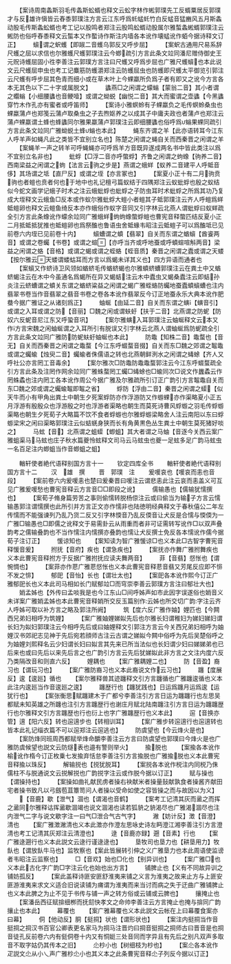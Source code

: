 <!-- { "loadSidebar": true } -->
　　【案诗周南螽斯羽毛传螽斯蚣蝑也释文云蚣字林作蜙郭璞先工反蝑粟居反郭璞才与反雄许愼皆云舂黍郭璞注方言云江东呼爲虴蜢虴竹白反蜢音猛豳风五月斯螽动股毛传斯螽蚣蝑也考工记以股鸣者郑注云股鸣蚣蝑动股属尔雅蜤螽蜙蝑郭璞注云蜙防也俗呼舂黍释文云蜤本又作蟴诗作斯注内墙各本讹作壊蜢讹作蛨今据诗释文订正】
　　蠀谓之蚇蠖【即踧二音蠖乌郭反又呼步屈】
　　【案蚇古通用尺易系辞尺蠖之屈以求信也尔雅蠖尺蠖郭璞注云今蝍疏引方言此条文竝同潘尼赠侍御史王元贶诗蠖屈固小徃李善注云郭璞方言注曰尺蠖又呼爲步屈也广雅尺蠖蠀也本此说文云尺蠖屈申虫也考工记麋筋防蠖灂郑注云防蠖屈虫也防蠖即尺蠖太平御览引郭注云尺蠖有呼步屈其色青而细小或在草木叶上今蜾蠃所负爲子者有即又之讹今方言各本无其色以下二十字或属脱文】
　　蠭燕□之闲谓之蠓螉【蒙翁二音】其小者谓之蠮螉【小细腰蠭也音鲠噎】或谓之蚴蜕【幽悦二音】其大而蜜谓之壶蠭【今黑蠭穿竹木作孔亦有蜜者或呼笛师】
　　【案诗小雅螟蛉有子蜾蠃负之毛传螟蛉桑虫也蜾蠃蒲卢也郑笺云蒲卢取桑虫之子去煦妪养之以成其子中庸夫政也者蒲卢也郑注云蒲卢蜾蠃谓土蜂也蜂蠭同尔雅果蠃蒲卢郭璞注云即细腰蠭也俗呼爲螉果蜾同疏引方言此条文竝同广雅蚴蜕土蜂螉也本此】
　　蝇东齐谓之羊【此亦语转耳今江东人呼羊声如蝇凡此之类皆不宜别立名也】陈楚之闲谓之蝇自关而西秦晋之闲谓之羊
　　【案蝇羊一声之转羊可呼蝇蝇亦可呼爲羊方音既异遂成两名书中皆此类注以爲不宜别立名非也】
　　蚍蜉【□浮二音亦呼蟞蜉】齐鲁之闲谓之蚼蟓【驹养二音】西南梁益之闲谓之蚼【法言云驹之步是】燕谓之蛾蛘【蚁养二音建平人呼蚳音侈】其场谓之坻【直尸反】或谓之垤【亦言冢也】
　　【案夏小正十有二月驹贲驹也者螘也贲者何也于地中也礼记檀弓篇蚁结于四隅郑注云蚁蚍蜉也殷之蚁结似今蛇文画学记蛾子时术之注云蛾蚍蜉也蚍蜉之子防虫耳时术蚍蜉之所爲其功乃复成大垤释文云蛾鱼□反本或作蚁尔雅蚍蜉大螘小者螘其子蚳郭璞注云齐人呼螘爲蛘蚳螘卵也释文云螘鱼绮反本亦作蛾俗作蚁字音同又引字林云北燕人谓蚍蜉曰蚁蛘疏全引方言此条蟓讹作蠓余竝同广雅蛾蛘蚼蚼蟓蟞蜉螘也曹宪音释蟞匹结反夏小正二月抵蚳抵犹推也蚳螘卵也爲祭醢也鲁语虫舍蚳蝝韦昭注云蚳螘子可以爲醢坻已见前卷六内垤已见前卷十内】
　　蠀螬谓之蟦【翡翠】自关而东谓之蝤蠀【酋餈两音】或谓之卷蠾【书卷】或谓之蝖【亦呼当齐或呼地蚕或呼蟦蝖喧斛两音】梁益之闲谓之蛒【音格】或谓之蝎或谓之蛭蛒【蛭音质】秦晋之闲谓之蠹或谓之天蝼【按尔雅云天蝼谓蝼蛄耳而方言以爲蝎未详其义也】四方异语而通者也
　　【案蠀又作蛴诗卫风领如蝤蛴毛传蝤蛴蝎也尔雅蟦蛴螬郭璞注云在粪土中又蝤蛴蝎注云在木中今虽通名爲蝎所在异又蝎蛣注云木中蠹虫又蝎桑蠹注云即蛣孙炎注云蛴螬谓之蟦关东谓之蝤蛴粱益之闲谓之蝎广雅蛭蛒防蠾地蚕蠹蟦蠀螬也注内翡翠书卷当作音翡翠之翡音书卷之卷各本讹作翡翠反今订正地蚕永乐大典本讹作肥蛬今据广雅证之从诸刻爲正】
　　蚰蜒【由延二音】自关而东谓之螾【螾音引】或谓之入耳或谓之防【音丽】□魏之闲或谓蚨虶【扶于二音】北燕谓之防蚭【防奴六反蚭音尼江东又呼蛩音巩】
　　【案尔雅螾入耳郭璞注云蚰蜒释文云本又作方言宋魏之闲蚰蜒谓之入耳所引有脱误又引字林云北燕人谓蚰蜒爲防蚭疏全引方言此条文竝同广雅防防蚭蚨虶蚰蜒也本此】
　　防鼄【知株二音】鼄蝥也【音无】自关而西秦晋之闲谓之鼄蝥【今江东呼蝃蝥音掇】自关而东□魏之郊谓之鼅鼄或谓之蠾蝓【烛臾二音】蠾蝓者侏儒语之转也北燕朝鲜洌水之闲谓之蝳蜍【齐人又呼社公亦言罔工音毒余】
　　【案尔雅次□防鼄防鼄鼄蝥郭注云今江东呼蝃蝥疏全引方言此条及注罔作网余竝同广雅蛛蝥罔工蠾□蝳蜍也□蝓同次□说文作蠿蟊云作罔蛛蟊也注内罔工各本讹作周公今据广雅及尔雅疏所引订正广韵引方言鼅鼄自关而东□魏之郊或谓之蠾蝓鼅即鼅之省】
　　蜉防【浮由二音】秦晋之闲谓之蟝【似天牛而小有甲角出粪土中朝生夕死案蜉防亦作浮游防又作蝣蜾亦作渠略夏小正五月浮游有殷殷众也浮游殷之时也浮游者渠略也朝生而莫死诗曹风蜉蝣之羽毛传蜉蝣渠略也朝生夕死荀子大略篇不饮不食者蜉蝣也尔雅蜉蝣梁略舍人注云南阳以东曰蜉蝣梁宋之闲曰渠略郭璞注云似蛣蜣身狭而长有角黄黒色丛生粪土中朝生莫死猪好啖之】
　　马蚿【音】北燕谓之蛆蟝【蝍蛆】其大者谓之马蚰【音逐今关西云案广雅蛆渠马马蚿也庄子秋水篇夔怜蚿释文司马云马蚿虫也夔一足蚿多足广韵马蚿虫一名百足注内蝍蛆当作音蝍蛆之蛆】

　　輶轩使者絶代语释别国方言十一
　　钦定四库全书
　　輶轩使者絶代语释别国方言十二
　　汉　雄　撰
　　晋　郭璞　注
　　爰喛哀也【喛哀而恚也音段】
　　【案前卷六内爰喛恚也楚曰爰秦晋曰喛注云谓悲恚此注云哀而恚盖义可互见广雅爰喛愁也曹宪音释云方言音□□即段之讹】
　　儒输愚也【儒输犹懦撰也】
　　【案荀子脩身篇劳苦之事则偷懦转脱杨倞注云或曰偷当为输子方言云懦输愚郭注谓懦撰也此所引并方言正文亦作懦非也陆徳明经典释文于春秋僖公二年左传懦而不能强谏列乃乱乃货二反又引字林愞音乃乱反偄音让犬反是合懦与愞偄为一广雅□输愚也□即儒之讹释文于易需卦云从雨重而者非可证需转写讹作□以双声叠韵考之儒输叠韵也不当作懦注内懦撰亦叠韵也懦让犬反撰士免反各本懦讹作儒今据荀子注订正】
　　愋谅知也
　　【案知读为智广雅愋谅□也义本此□古智字曹宪音释愋音爰】
　　拊抚【音府】疾也【谓急疾也】
　　【案抚亦作舞广雅拊舞疾也义本此曹宪音释拊方于反据广雅拊抚应读夫舞两音】
　　菲【音翡】惄怅也【谓惋惆也】
　　【案菲亦作蕜广雅蕜惄怅也义本此曹宪音释蕜音翡又芳尾反应即不悱不发之悱】
　　郁巸【音怡】长也【谓壮太也】
　　【案巸各本讹作熙今订正广雅郁巸长也义本此司马相如长门赋郁竝□而穹崇李善云郭璞方言注曰郁壮大也】
　　娋孟姊也【外传曰孟啖我是也今江东山□间呼姊声如市此因字误遂俗也娋音义未详案广雅娋孟姊也本此曹宪音释娋所交反玉篇别作云姊也所交切广韵字注云齐人呼姊可取以补方言之略及郭注所阙】
　　筑【度六反广雅作妯】娌匹也【今闗西兄弟妇相呼为筑娌】
　　【案广雅妯娌娣姒先后也尔雅长妇谓稚妇为娣妇娣妇谓长妇为姒妇郭璞注云今相呼先后或曰妯娌释文引郭注方言云今关西兄弟妇相呼为妯娌汉书郊祀志见神于先后宛若顔师古注云古谓之娣姒今闗中俗呼为先后吴楚俗呼之为妯娌刘熙释名云少妇谓长妇曰姒言其先来已所当法似也长妇谓少妇曰娣娣弟也已后来也或曰先后以来先后言之也广韵引方言云先后犹娣姒此非方言之文注内度六反乃类隔改音和则直六反】
　　娌耦也
　　【案广雅耦娌二也】
　　防【音盈】裔习也【谓玩习也】
　　【案广雅防裔习也义本此裔说文作云习也】
　　躔【度展反】逡【逡廵】循也
　　【案尔雅释兽其迹躔释文引方言躔循也广雅躔逡循也义本此注内逡廵当作音逡廵之逡】
　　躔歴行也【躔犹践也】日运爲躔月运爲逡【运犹行也】
　　【案张衡思赋躔建木于广都兮李善注引方言日运为躔躔行也左思吴都赋未知英雄之所躔也注引方言躔歴行也谢庄月赋北陆南躔注引方言日运为躔躔歴行也尔雅释文引方言躔歴也行也衍上也字广雅躔歴行也义本此】
　　逭【音换亦管】逳【阳六反】转也逭逳步也【转相训耳】
　　【案广雅步转逭逳行也逭逳转也皆本此礼记缁衣篇不可以逭郑注云逭逃也】
　　防虞望也【今云烽火是也】
　　【案防烽同班周西都赋举烽命釂李善注云方言曰防虞望也郭璞曰今烽火是也广雅防虞候望也説文云防燧表也邉有警则举火】
　　揄脱也
　　【案揄各本讹作榆讹作楕今订正枚乗七发揄弃恬怠李善注引方言揄脱也广雅揄脱也义本此曹宪音释揄以珠反】
　　解输捝也【捝犹脱耳】
　　【案捝各本讹作棁注内同棁乃侏儒柱不与脱通说文云捝解捝也广韵捝字注云或作脱今据以订正】
　　赋与操也【谓操持也】
　　【案操如曲礼献民虏者操右袂献米者操量鼔献孰食者操酱齐献田宅者操书致凡以弓劔苞苴簟笥问人者操以受命如使之容皆操之而与故因以为义】
　　【音鹿】歇【泄气】涸也【谓渴也音鹤】
　　【案考工记清其灰而盝之而挥之盝同尔雅释诂挥盝歇涸竭也说文涸渴也读若狐貈之貈渴尽也广雅渴涸尽也注内泄气二字与说文歇字注一曰气□泄合气古气字】
　　潎【妨计反】澂【音澄】清也
　　【案广雅澂潎清也义本此澂亦作澄左思咏史诗左眄澄江湘李善注引方言澄清也考工记清其灰郑注云清澄也】
　　逯【音鹿亦録】遡【音素】行也
　　【案广雅逯遡行也义本此説文云逯行谨逯逯也】
　　垦牧司也垦力也【耕垦用力】牧飤也【谓放飤牛马也】监牧察也【案此皆展转引伸之义广雅垦力也本此周语使监谤者韦昭注云监察也】
　　□【音欢】始也□化也【别异训也】
　　【案广雅□也义本此古化字广韵□字注云化也始也出方言】
　　铺脾止也【义有不同故异训之铺妨孤反】
　　【案此盖释诗匪安匪舒淮夷来铺之义言为淮夷之故来止方与上匪安匪游淮夷来求文义适合旧说读铺为痡谓为淮夷而来当讨而病之失于迂曲广雅铺脾止也义本此脾之为止不见于书传与铺一声之转方俗或云铺或云脾也】
　　攘掩止也
　　【案潘岳西征赋揜细栁而抚劎快孝文之命帅李善注云方言掩止也掩与揜同广韵攘止也本此】
　　幕覆也
　　【案广雅幕覆也义本此説文云帐在上曰幕覆食案亦曰幕】
　　侗【他动反】胴【挺挏】状也【谓形状也】
　　【案注内挺挏当作音挺挏之挏汉书百官公卿表更名家马为挏马注晋灼曰挏音挺挏之挏师古曰晋音是也挏音徒孔反前卷六内有侹侗卷十内又有恫娗三处音同而字异且有先后之别凡双声多取音不取字姑仍其传本之旧】
　　尐杪小也【树细枝为杪也】
　　【案尐各本讹作疋説文尐从小乀声广雅杪尐小也其义本之此条曹宪音释尐子列反今据以订正】
